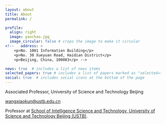 ```yaml
---
layout: about
title: About
permalink: /

profile:
  align: right
  image: yaochao.jpg
  image_circular: false # crops the image to make it circular
<!--   address: >
    <p>No. 1001 Information Building</p>
    <p>No. 30 Xueyuan Road, Haidian District</p>
    <p>Beijing, China, 100083</p> -->

news: true  # includes a list of news items
selected_papers: true # includes a list of papers marked as "selected={true}"
social: true  # includes social icons at the bottom of the page
---
```

Associated Professor, University of Science and Technology Beijing

wangxiaokun@ustb.edu.cn

Professor at [School of Intelligence Science and Technology, University of Science and Technology Beijing (USTB)](https://ai.ustb.edu.cn/). 


<!-- **Research interest:** todo -->
